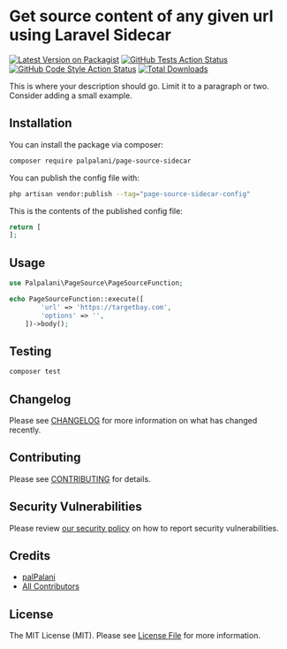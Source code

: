 # Get source content of any given url using Laravel Sidecar

[![Latest Version on Packagist](https://img.shields.io/packagist/v/palpalani/page-source-sidecar.svg?style=flat-square)](https://packagist.org/packages/palpalani/page-source-sidecar)
[![GitHub Tests Action Status](https://img.shields.io/github/actions/workflow/status/palpalani/page-source-sidecar/run-tests.yml?branch=main&label=tests&style=flat-square)](https://github.com/palpalani/page-source-sidecar/actions?query=workflow%3Arun-tests+branch%3Amain)
[![GitHub Code Style Action Status](https://img.shields.io/github/actions/workflow/status/palpalani/page-source-sidecar/fix-php-code-style-issues.yml?branch=main&label=code%20style&style=flat-square)](https://github.com/palpalani/page-source-sidecar/actions?query=workflow%3A"Fix+PHP+code+style+issues"+branch%3Amain)
[![Total Downloads](https://img.shields.io/packagist/dt/palpalani/page-source-sidecar.svg?style=flat-square)](https://packagist.org/packages/palpalani/page-source-sidecar)

This is where your description should go. Limit it to a paragraph or two. Consider adding a small example.

## Installation

You can install the package via composer:

```bash
composer require palpalani/page-source-sidecar
```

You can publish the config file with:

```bash
php artisan vendor:publish --tag="page-source-sidecar-config"
```

This is the contents of the published config file:

```php
return [
];
```

## Usage

```php
use Palpalani\PageSource\PageSourceFunction;

echo PageSourceFunction::execute([
        'url' => 'https://targetbay.com',
        'options' => '',
    ])->body();
```

## Testing

```bash
composer test
```

## Changelog

Please see [CHANGELOG](CHANGELOG.md) for more information on what has changed recently.

## Contributing

Please see [CONTRIBUTING](CONTRIBUTING.md) for details.

## Security Vulnerabilities

Please review [our security policy](../../security/policy) on how to report security vulnerabilities.

## Credits

- [palPalani](https://github.com/palpalani)
- [All Contributors](../../contributors)

## License

The MIT License (MIT). Please see [License File](LICENSE.md) for more information.

